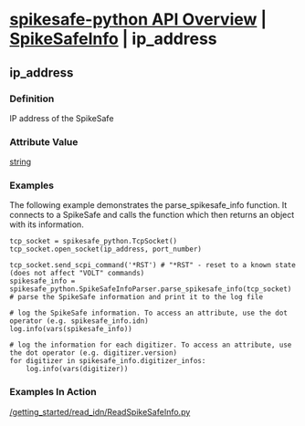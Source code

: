 # [spikesafe-python API Overview](/spikesafe_python_lib_docs/README.md) | [SpikeSafeInfo](/spikesafe_python_lib_docs/SpikeSafeInfo/README.md) | ip_address

## ip_address

### Definition
IP address of the SpikeSafe

### Attribute Value
[string](https://docs.python.org/3/library/string.html)  

### Examples
The following example demonstrates the parse_spikesafe_info function. It connects to a SpikeSafe and calls the function which then returns an object with its information.
```
tcp_socket = spikesafe_python.TcpSocket()
tcp_socket.open_socket(ip_address, port_number)

tcp_socket.send_scpi_command('*RST') # "*RST" - reset to a known state (does not affect "VOLT" commands)
spikesafe_info = spikesafe_python.SpikeSafeInfoParser.parse_spikesafe_info(tcp_socket) # parse the SpikeSafe information and print it to the log file

# log the SpikeSafe information. To access an attribute, use the dot operator (e.g. spikesafe_info.idn)
log.info(vars(spikesafe_info))

# log the information for each digitizer. To access an attribute, use the dot operator (e.g. digitizer.version)
for digitizer in spikesafe_info.digitizer_infos:
    log.info(vars(digitizer))
```

### Examples In Action
[/getting_started/read_idn/ReadSpikeSafeInfo.py](/getting_started/read_idn/ReadSpikeSafeInfo.py)